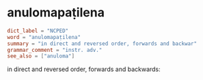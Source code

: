 # anulomapaṭilena

``` toml
dict_label = "NCPED"
word = "anulomapaṭilena"
summary = "in direct and reversed order, forwards and backwar"
grammar_comment = "instr. adv."
see_also = ["anuloma"]
```

in direct and reversed order, forwards and backwards:

